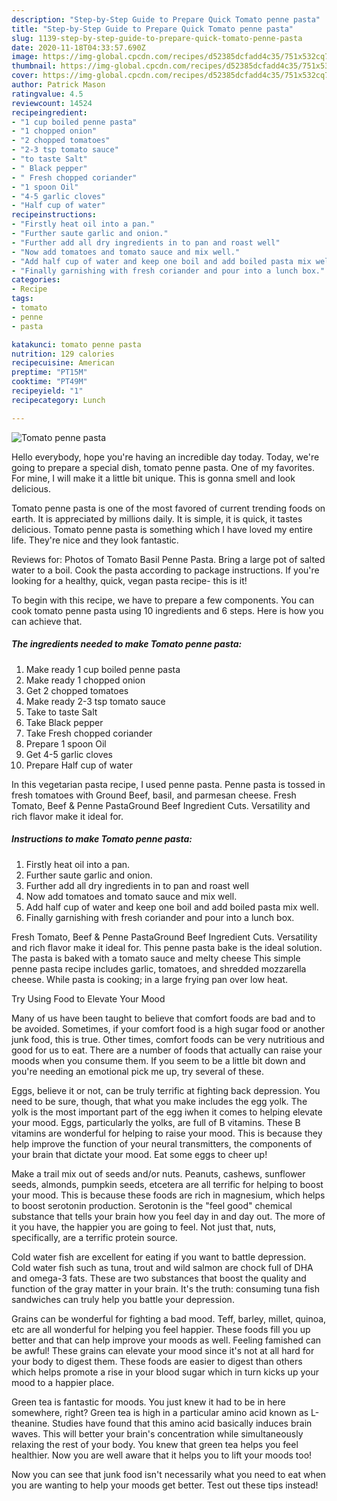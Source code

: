 ```yaml
---
description: "Step-by-Step Guide to Prepare Quick Tomato penne pasta"
title: "Step-by-Step Guide to Prepare Quick Tomato penne pasta"
slug: 1139-step-by-step-guide-to-prepare-quick-tomato-penne-pasta
date: 2020-11-18T04:33:57.690Z
image: https://img-global.cpcdn.com/recipes/d52385dcfadd4c35/751x532cq70/tomato-penne-pasta-recipe-main-photo.jpg
thumbnail: https://img-global.cpcdn.com/recipes/d52385dcfadd4c35/751x532cq70/tomato-penne-pasta-recipe-main-photo.jpg
cover: https://img-global.cpcdn.com/recipes/d52385dcfadd4c35/751x532cq70/tomato-penne-pasta-recipe-main-photo.jpg
author: Patrick Mason
ratingvalue: 4.5
reviewcount: 14524
recipeingredient:
- "1 cup boiled penne pasta"
- "1 chopped onion"
- "2 chopped tomatoes"
- "2-3 tsp tomato sauce"
- "to taste Salt"
- " Black pepper"
- " Fresh chopped coriander"
- "1 spoon Oil"
- "4-5 garlic cloves"
- "Half cup of water"
recipeinstructions:
- "Firstly heat oil into a pan."
- "Further saute garlic and onion."
- "Further add all dry ingredients in to pan and roast well"
- "Now add tomatoes and tomato sauce and mix well."
- "Add half cup of water and keep one boil and add boiled pasta mix well."
- "Finally garnishing with fresh coriander and pour into a lunch box."
categories:
- Recipe
tags:
- tomato
- penne
- pasta

katakunci: tomato penne pasta 
nutrition: 129 calories
recipecuisine: American
preptime: "PT15M"
cooktime: "PT49M"
recipeyield: "1"
recipecategory: Lunch

---
```



![Tomato penne pasta](https://img-global.cpcdn.com/recipes/d52385dcfadd4c35/751x532cq70/tomato-penne-pasta-recipe-main-photo.jpg)

Hello everybody, hope you're having an incredible day today. Today, we're going to prepare a special dish, tomato penne pasta. One of my favorites. For mine, I will make it a little bit unique. This is gonna smell and look delicious.

Tomato penne pasta is one of the most favored of current trending foods on earth. It is appreciated by millions daily. It is simple, it is quick, it tastes delicious. Tomato penne pasta is something which I have loved my entire life. They're nice and they look fantastic.

Reviews for: Photos of Tomato Basil Penne Pasta. Bring a large pot of salted water to a boil. Cook the pasta according to package instructions. If you&#39;re looking for a healthy, quick, vegan pasta recipe- this is it!


To begin with this recipe, we have to prepare a few components. You can cook tomato penne pasta using 10 ingredients and 6 steps. Here is how you can achieve that.

<!--inarticleads1-->

##### The ingredients needed to make Tomato penne pasta:

1. Make ready 1 cup boiled penne pasta
1. Make ready 1 chopped onion
1. Get 2 chopped tomatoes
1. Make ready 2-3 tsp tomato sauce
1. Take to taste Salt
1. Take  Black pepper
1. Take  Fresh chopped coriander
1. Prepare 1 spoon Oil
1. Get 4-5 garlic cloves
1. Prepare Half cup of water


In this vegetarian pasta recipe, I used penne pasta. Penne pasta is tossed in fresh tomatoes with Ground Beef, basil, and parmesan cheese. Fresh Tomato, Beef &amp; Penne PastaGround Beef Ingredient Cuts. Versatility and rich flavor make it ideal for. 

<!--inarticleads2-->

##### Instructions to make Tomato penne pasta:

1. Firstly heat oil into a pan.
1. Further saute garlic and onion.
1. Further add all dry ingredients in to pan and roast well
1. Now add tomatoes and tomato sauce and mix well.
1. Add half cup of water and keep one boil and add boiled pasta mix well.
1. Finally garnishing with fresh coriander and pour into a lunch box.


Fresh Tomato, Beef &amp; Penne PastaGround Beef Ingredient Cuts. Versatility and rich flavor make it ideal for. This penne pasta bake is the ideal solution. The pasta is baked with a tomato sauce and melty cheese This simple penne pasta recipe includes garlic, tomatoes, and shredded mozzarella cheese. While pasta is cooking; in a large frying pan over low heat. 

Try Using Food to Elevate Your Mood


Many of us have been taught to believe that comfort foods are bad and to be avoided. Sometimes, if your comfort food is a high sugar food or another junk food, this is true. Other times, comfort foods can be very nutritious and good for us to eat. There are a number of foods that actually can raise your moods when you consume them. If you seem to be a little bit down and you're needing an emotional pick me up, try several of these.

Eggs, believe it or not, can be truly terrific at fighting back depression. You need to be sure, though, that what you make includes the egg yolk. The yolk is the most important part of the egg iwhen it comes to helping elevate your mood. Eggs, particularly the yolks, are full of B vitamins. These B vitamins are wonderful for helping to raise your mood. This is because they help improve the function of your neural transmitters, the components of your brain that dictate your mood. Eat some eggs to cheer up!

Make a trail mix out of seeds and/or nuts. Peanuts, cashews, sunflower seeds, almonds, pumpkin seeds, etcetera are all terrific for helping to boost your mood. This is because these foods are rich in magnesium, which helps to boost serotonin production. Serotonin is the "feel good" chemical substance that tells your brain how you feel day in and day out. The more of it you have, the happier you are going to feel. Not just that, nuts, specifically, are a terrific protein source.

Cold water fish are excellent for eating if you want to battle depression. Cold water fish such as tuna, trout and wild salmon are chock full of DHA and omega-3 fats. These are two substances that boost the quality and function of the gray matter in your brain. It's the truth: consuming tuna fish sandwiches can truly help you battle your depression. 

Grains can be wonderful for fighting a bad mood. Teff, barley, millet, quinoa, etc are all wonderful for helping you feel happier. These foods fill you up better and that can help improve your moods as well. Feeling famished can be awful! These grains can elevate your mood since it's not at all hard for your body to digest them. These foods are easier to digest than others which helps promote a rise in your blood sugar which in turn kicks up your mood to a happier place.

Green tea is fantastic for moods. You just knew it had to be in here somewhere, right? Green tea is high in a particular amino acid known as L-theanine. Studies have found that this amino acid basically induces brain waves. This will better your brain's concentration while simultaneously relaxing the rest of your body. You knew that green tea helps you feel healthier. Now you are well aware that it helps you to lift your moods too!

Now you can see that junk food isn't necessarily what you need to eat when you are wanting to help your moods get better. Test out  these tips  instead!

